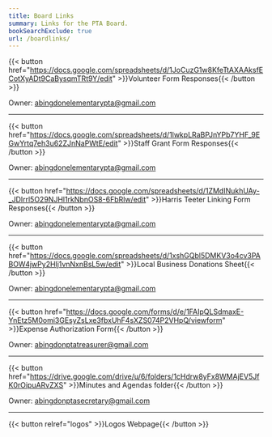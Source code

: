 ```yaml
---
title: Board Links
summary: Links for the PTA Board.
bookSearchExclude: true
url: /boardlinks/
---
```


{{< button href="https://docs.google.com/spreadsheets/d/1JoCuzG1w8KfeTtAXAAksfECotXyADt9CaBysqmTRt9Y/edit" >}}Volunteer Form Responses{{< /button >}}

Owner: abingdonelementarypta@gmail.com

---

{{< button href="https://docs.google.com/spreadsheets/d/1lwkpLRaBPJnYPb7YHF_9EGwYrtq7eh3u62ZJnNaPWtE/edit" >}}Staff Grant Form Responses{{< /button >}}

Owner: abingdonelementarypta@gmail.com

---

{{< button href="https://docs.google.com/spreadsheets/d/1ZMdINukhUAy-_JDIrrl5O29NJHl1rkNbnOS8-6FbRlw/edit" >}}Harris Teeter Linking Form Responses{{< /button >}}

Owner: abingdonelementarypta@gmail.com

---

{{< button href="https://docs.google.com/spreadsheets/d/1xshGQbl5DMKV3o4cv3PABOW4jwPy2Hlj1vnNxnBsL5w/edit" >}}Local Business Donations Sheet{{< /button >}}

Owner: abingdonelementarypta@gmail.com

---

{{< button href="https://docs.google.com/forms/d/e/1FAIpQLSdmaxE-YnEtz5M0omi3GEsyZsLxe3fbxUhF4sXZS074P2VHpQ/viewform" >}}Expense Authorization Form{{< /button >}}

Owner: abingdonptatreasurer@gmail.com

---

{{< button href="https://drive.google.com/drive/u/6/folders/1cHdrw8yFx8WMAjEV5JfK0rOipuARvZXS" >}}Minutes and Agendas folder{{< /button >}}

Owner: abingdonptasecretary@gmail.com

---

{{< button relref="logos" >}}Logos Webpage{{< /button >}}